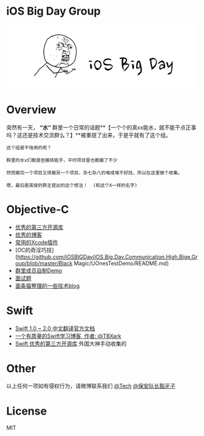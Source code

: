 # iOS Big Day Group
![group logo](https://github.com/iOSBIGDay/iOS.Big.Day.Communication.High.Bige.Group/blob/master/Black%20Magic/icon/logo.jpg?raw=true)
# Overview
突然有一天， **“水“** 群里一个日常的话题**【一个个的真xx能水，就不能干点正事吗？这还是技术交流群么？】**被重提了出来，于是乎就有了这个组。

	这个组是干啥用的呢？
	
	群里的水x们都是些搬砖能手，平时项目里也都搬了不少
	
	然而搬完一个项目又得搬另一个项目，杂七杂八的堆成堆不好找，所以在这里做个收集。
	
	嗯，最后是英俊的群主提出的这个想法！	(和这个X一样的名字)

# Objective-C

-  [优秀的第三方开源库](https://github.com/iOSBIGDay/iOS.Big.Day.Communication.High.Bige.Group/blob/master/Blogs/OpenSources.md)
-  [优秀的博客](https://github.com/iOSBIGDay/iOS.Big.Day.Communication.High.Bige.Group/tree/master/Blogs)
-  [常用的Xcode插件](https://github.com/iOSBIGDay/iOS.Big.Day.Communication.High.Bige.Group/blob/master/Plug-in/README.md)
-  [OC的奇淫巧技](https://github.com/iOSBIGDay/iOS.Big.Day.Communication.High.Bige.Group/blob/master/Black Magic/UOnesTestDemo/README.md)
-  [群里成员自制Demo](https://github.com/iOSBIGDay/iOS.Big.Day.Communication.High.Bige.Group/tree/master/Demo)
-  [面试题](https://github.com/iOSBIGDay/iOS.Big.Day.Communication.High.Bige.Group/blob/master/Blogs/miantiaomao.md)
-  [面条猫整理的一些技术blog](https://github.com/iOSBIGDay/iOS.Big.Day.Communication.High.Bige.Group/blob/master/Blogs/%E9%9D%A2%E7%8C%AB%E6%94%B6%E9%9B%86%E7%9A%84%E5%8F%82%E8%80%83%E8%B5%84%E6%96%99.md)


# Swift

- [Swift 1.0 ~ 2.0 中文翻译官方文档](https://github.com/iOSBIGDay/the-swift-programming-language-in-chinese)
- [一个有质量的Swift学习博客, 作者: @TBXark
](http://tbxark.github.io/archives/)
- [Swift 优秀的第三方开源库](http://www.ioscookies.com/) 外国大神手动收集的


# Other

以上任何一项如有侵权行为，请微博联系我们 [@Tech](http://weibo.com/techistoner?from=usercardnew&refer_flag=0000020001_)  [@保安队长豁牙子](http://weibo.com/tofumate) 


# License

MIT

